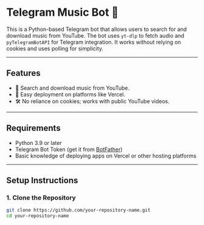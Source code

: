 # Telegram Music Bot 🎵

This is a Python-based Telegram bot that allows users to search for and download music from YouTube. The bot uses `yt-dlp` to fetch audio and `pyTelegramBotAPI` for Telegram integration. It works without relying on cookies and uses polling for simplicity.

---

## **Features**
- 🎵 Search and download music from YouTube.
- 🚀 Easy deployment on platforms like Vercel.
- 🛠️ No reliance on cookies; works with public YouTube videos.

---

## **Requirements**
- Python 3.9 or later
- Telegram Bot Token (get it from [BotFather](https://t.me/botfather))
- Basic knowledge of deploying apps on Vercel or other hosting platforms

---

## **Setup Instructions**

### **1. Clone the Repository**
```bash
git clone https://github.com/your-repository-name.git
cd your-repository-name
